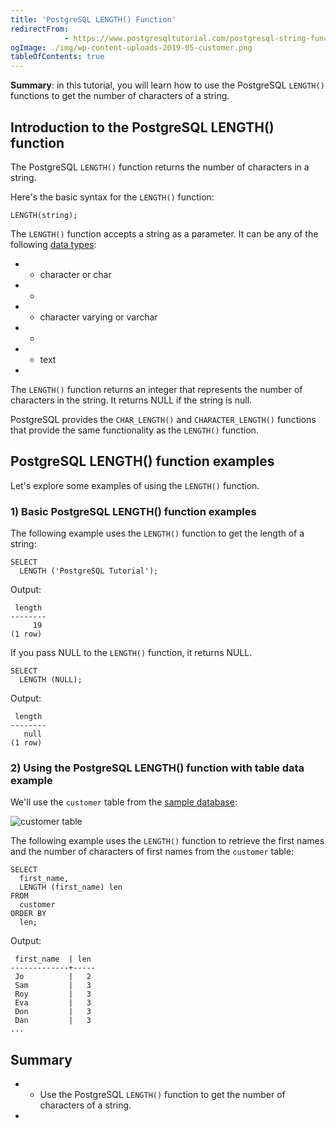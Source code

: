 ```yaml
---
title: 'PostgreSQL LENGTH() Function'
redirectFrom: 
            - https://www.postgresqltutorial.com/postgresql-string-functions/postgresql-length-function/
ogImage: ./img/wp-content-uploads-2019-05-customer.png
tableOfContents: true
---
```


**Summary**: in this tutorial, you will learn how to use the PostgreSQL `LENGTH()` functions to get the number of characters of a string.



## Introduction to the PostgreSQL LENGTH() function



The PostgreSQL `LENGTH()` function returns the number of characters in a string.



Here's the basic syntax for the `LENGTH()` function:



```
LENGTH(string);
```



The `LENGTH()` function accepts a string as a parameter. It can be any of the following [data types](https://www.postgresqltutorial.com/postgresql-tutorial/postgresql-data-types/):



- - character or char
- -
- - character varying or varchar
- -
- - text
- 


The `LENGTH()` function returns an integer that represents the number of characters in the string. It returns NULL if the string is null.



PostgreSQL provides the `CHAR_LENGTH()` and `CHARACTER_LENGTH()` functions that provide the same functionality as the `LENGTH()` function.



## PostgreSQL LENGTH() function examples



Let's explore some examples of using the `LENGTH()` function.



### 1) Basic PostgreSQL LENGTH() function examples



The following example uses the `LENGTH()` function to get the length of a string:



```
SELECT
  LENGTH ('PostgreSQL Tutorial');
```



Output:



```
 length
--------
     19
(1 row)
```



If you pass NULL to the `LENGTH()` function, it returns NULL.



```
SELECT
  LENGTH (NULL);
```



Output:



```
 length
--------
   null
(1 row)
```



### 2) Using the PostgreSQL LENGTH() function with table data example



We'll use the `customer` table from the [sample database](https://www.postgresqltutorial.com/postgresql-getting-started/postgresql-sample-database/):



![customer table](./img/wp-content-uploads-2019-05-customer.png)



The following example uses the `LENGTH()` function to retrieve the first names and the number of characters of first names from the `customer` table:



```
SELECT
  first_name,
  LENGTH (first_name) len
FROM
  customer
ORDER BY
  len;
```



Output:



```
 first_name  | len
-------------+-----
 Jo          |   2
 Sam         |   3
 Roy         |   3
 Eva         |   3
 Don         |   3
 Dan         |   3
...
```



## Summary



- - Use the PostgreSQL `LENGTH()` function to get the number of characters of a string.
- 
